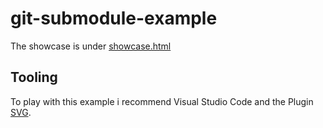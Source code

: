 # git-submodule-example

The showcase is under [showcase.html](source/showcase.html)

## Tooling

To play with this example i recommend Visual Studio Code and the Plugin [SVG](https://marketplace.visualstudio.com/items?itemName=jock.svg).